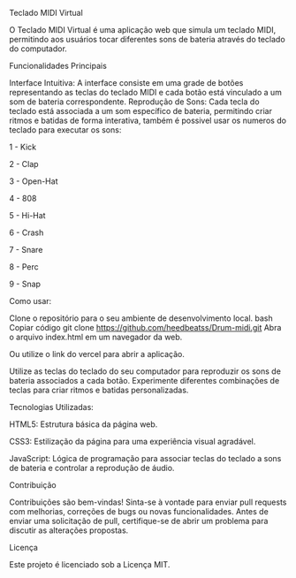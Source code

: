 Teclado MIDI Virtual

O Teclado MIDI Virtual é uma aplicação web que simula um teclado MIDI, permitindo aos usuários tocar diferentes sons de bateria através do teclado do computador.

Funcionalidades Principais

Interface Intuitiva: A interface consiste em uma grade de botões representando as teclas do teclado MIDI e cada botão está vinculado a um som de bateria correspondente.
Reprodução de Sons: Cada tecla do teclado está associada a um som específico de bateria, permitindo criar ritmos e batidas de forma interativa, também é possivel usar os numeros do teclado para executar os sons:

1 - Kick  

2 - Clap

3 - Open-Hat

4 - 808

5 - Hi-Hat

6 -  Crash

7 - Snare

8 - Perc 

9 - Snap

Como usar:

Clone o repositório para o seu ambiente de desenvolvimento local.
bash
Copiar código
git clone https://github.com/heedbeatss/Drum-midi.git
Abra o arquivo index.html em um navegador da web.

Ou utilize o link do vercel para abrir a aplicação.

Utilize as teclas do teclado do seu computador para reproduzir os sons de bateria associados a cada botão.
Experimente diferentes combinações de teclas para criar ritmos e batidas personalizadas.

Tecnologias Utilizadas:

HTML5: Estrutura básica da página web.

CSS3: Estilização da página para uma experiência visual agradável.

JavaScript: Lógica de programação para associar teclas do teclado a sons de bateria e controlar a reprodução de áudio.

Contribuição

Contribuições são bem-vindas! Sinta-se à vontade para enviar pull requests com melhorias, correções de bugs ou novas funcionalidades. Antes de enviar uma solicitação de pull, certifique-se de abrir um problema para discutir as alterações propostas.

Licença

Este projeto é licenciado sob a Licença MIT.
